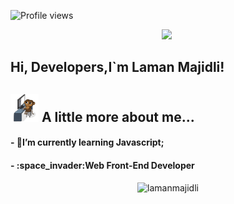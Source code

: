 ![Profile views](https://gpvc.arturio.dev/LamanMajidli)
<div align="center">
<img height="280px"object-fit="cover" src="https://media.giphy.com/media/R03zWv5p1oNSQd91EP/giphy.gif"> <img/>                                                         

</div>


<h2> Hi, Developers,I`m Laman Majidli!</h2>
<h2> <img src="https://github.com/keshavsingh4522/keshavsingh4522/blob/master/Assets/Monkey_Kid_Coding.gif" width="45px">  A little more about me...  </h2>

 <h4> 
- 🌱I’m currently learning Javascript;<h4>
 <h4>   - 	:space_invader:Web Front-End Developer  </h4>
 
 <p align="center"> <img src="https://github-readme-stats.vercel.app/api?username=LamanMajidli&show_icons=true&theme=gotham" alt="lamanmajidli" />
